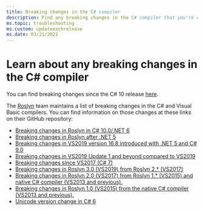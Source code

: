 ```yaml
---
title: Breaking changes in the C# compiler
description: Find any breaking changes in the C# compiler that you're using.
ms.topic: troubleshooting
ms.custom: updateeachrelease
ms.date: 03/21/2022
---
```


# Learn about any breaking changes in the C# compiler

You can find breaking changes since the C# 10 release [here](~/_roslyn/docs/compilers/CSharp/Compiler%20Breaking%20Changes%20-%20DotNet%207.md).

The [Roslyn](https://github.com/dotnet/roslyn) team maintains a list of breaking changes in the C# and Visual Basic compilers. You can find information on those changes at these links on their GitHub repository:

- [Breaking changes in Roslyn in C# 10.0/.NET 6](https://github.com/dotnet/roslyn/blob/main/docs/compilers/CSharp/Compiler%20Breaking%20Changes%20-%20DotNet%206.md)
- [Breaking changes in Roslyn after .NET 5](https://github.com/dotnet/roslyn/blob/main/docs/compilers/CSharp/Compiler%20Breaking%20Changes%20-%20post%20DotNet%205.md)
- [Breaking changes in VS2019 version 16.8 introduced with .NET 5 and C# 9.0](https://github.com/dotnet/roslyn/blob/main/docs/compilers/CSharp/Compiler%20Breaking%20Changes%20-%20DotNet%205.md)
- [Breaking changes in VS2019 Update 1 and beyond compared to VS2019](https://github.com/dotnet/roslyn/blob/main/docs/compilers/CSharp/Compiler%20Breaking%20Changes%20-%20post%20VS2019.md)
- [Breaking changes since VS2017 (C# 7)](https://github.com/dotnet/roslyn/blob/main/docs/compilers/CSharp/Compiler%20Breaking%20Changes%20-%20post%20VS2017.md)
- [Breaking changes in Roslyn 3.0 (VS2019) from Roslyn 2.* (VS2017)](https://github.com/dotnet/roslyn/blob/main/docs/compilers/CSharp/Compiler%20Breaking%20Changes%20-%20VS2019.md)
- [Breaking changes in Roslyn 2.0 (VS2017) from Roslyn 1.* (VS2015) and native C# compiler (VS2013 and previous).](https://github.com/dotnet/roslyn/blob/main/docs/compilers/CSharp/Compiler%20Breaking%20Changes%20-%20VS2017.md)
- [Breaking changes in Roslyn 1.0 (VS2015) from the native C# compiler (VS2013 and previous).](https://github.com/dotnet/roslyn/blob/main/docs/compilers/CSharp/Compiler%20Breaking%20Changes%20-%20VS2015.md)
- [Unicode version change in C# 6](https://github.com/dotnet/roslyn/blob/main/docs/compilers/CSharp/Unicode%20Version.md)
